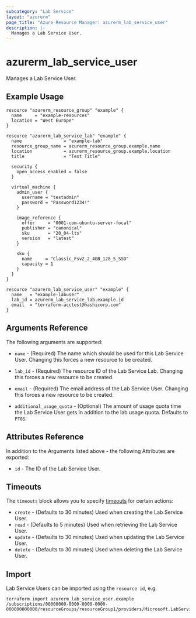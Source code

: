 ```yaml
---
subcategory: "Lab Service"
layout: "azurerm"
page_title: "Azure Resource Manager: azurerm_lab_service_user"
description: |-
  Manages a Lab Service User.
---
```


# azurerm_lab_service_user

Manages a Lab Service User.

## Example Usage

```hcl
resource "azurerm_resource_group" "example" {
  name     = "example-resources"
  location = "West Europe"
}

resource "azurerm_lab_service_lab" "example" {
  name                = "example-lab"
  resource_group_name = azurerm_resource_group.example.name
  location            = azurerm_resource_group.example.location
  title               = "Test Title"

  security {
    open_access_enabled = false
  }

  virtual_machine {
    admin_user {
      username = "testadmin"
      password = "Password1234!"
    }

    image_reference {
      offer     = "0001-com-ubuntu-server-focal"
      publisher = "canonical"
      sku       = "20_04-lts"
      version   = "latest"
    }

    sku {
      name     = "Classic_Fsv2_2_4GB_128_S_SSD"
      capacity = 1
    }
  }
}

resource "azurerm_lab_service_user" "example" {
  name   = "example-labuser"
  lab_id = azurerm_lab_service_lab.example.id
  email  = "terraform-acctest@hashicorp.com"
}
```

## Arguments Reference

The following arguments are supported:

* `name` - (Required) The name which should be used for this Lab Service User. Changing this forces a new resource to be created.

* `lab_id` - (Required) The resource ID of the Lab Service Lab. Changing this forces a new resource to be created.

* `email` - (Required) The email address of the Lab Service User. Changing this forces a new resource to be created.

* `additional_usage_quota` - (Optional) The amount of usage quota time the Lab Service User gets in addition to the lab usage quota. Defaults to `PT0S`.

## Attributes Reference

In addition to the Arguments listed above - the following Attributes are exported:

* `id` - The ID of the Lab Service User.

## Timeouts

The `timeouts` block allows you to specify [timeouts](https://www.terraform.io/docs/configuration/resources.html#timeouts) for certain actions:

* `create` - (Defaults to 30 minutes) Used when creating the Lab Service User.
* `read` - (Defaults to 5 minutes) Used when retrieving the Lab Service User.
* `update` - (Defaults to 30 minutes) Used when updating the Lab Service User.
* `delete` - (Defaults to 30 minutes) Used when deleting the Lab Service User.

## Import

Lab Service Users can be imported using the `resource id`, e.g.

```shell
terraform import azurerm_lab_service_user.example /subscriptions/00000000-0000-0000-0000-000000000000/resourceGroups/resourceGroup1/providers/Microsoft.LabServices/labs/lab1/users/user1
```
